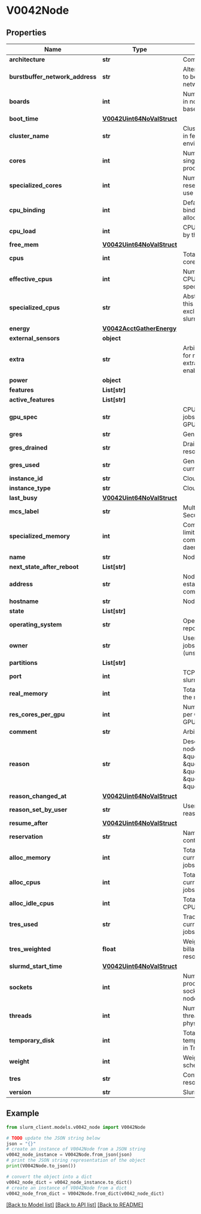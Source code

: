 # V0042Node


## Properties

Name | Type | Description | Notes
------------ | ------------- | ------------- | -------------
**architecture** | **str** | Computer architecture | [optional] 
**burstbuffer_network_address** | **str** | Alternate network path to be used for sbcast network traffic | [optional] 
**boards** | **int** | Number of Baseboards in nodes with a baseboard controller | [optional] 
**boot_time** | [**V0042Uint64NoValStruct**](V0042Uint64NoValStruct.md) |  | [optional] 
**cluster_name** | **str** | Cluster name (only set in federated environments) | [optional] 
**cores** | **int** | Number of cores in a single physical processor socket | [optional] 
**specialized_cores** | **int** | Number of cores reserved for system use | [optional] 
**cpu_binding** | **int** | Default method for binding tasks to allocated CPUs | [optional] 
**cpu_load** | **int** | CPU load as reported by the OS | [optional] 
**free_mem** | [**V0042Uint64NoValStruct**](V0042Uint64NoValStruct.md) |  | [optional] 
**cpus** | **int** | Total CPUs, including cores and threads | [optional] 
**effective_cpus** | **int** | Number of effective CPUs (excluding specialized CPUs) | [optional] 
**specialized_cpus** | **str** | Abstract CPU IDs on this node reserved for exclusive use by slurmd and slurmstepd | [optional] 
**energy** | [**V0042AcctGatherEnergy**](V0042AcctGatherEnergy.md) |  | [optional] 
**external_sensors** | **object** |  | [optional] 
**extra** | **str** | Arbitrary string used for node filtering if extra constraints are enabled | [optional] 
**power** | **object** |  | [optional] 
**features** | **List[str]** |  | [optional] 
**active_features** | **List[str]** |  | [optional] 
**gpu_spec** | **str** | CPU cores reserved for jobs that also use a GPU | [optional] 
**gres** | **str** | Generic resources | [optional] 
**gres_drained** | **str** | Drained generic resources | [optional] 
**gres_used** | **str** | Generic resources currently in use | [optional] 
**instance_id** | **str** | Cloud instance ID | [optional] 
**instance_type** | **str** | Cloud instance type | [optional] 
**last_busy** | [**V0042Uint64NoValStruct**](V0042Uint64NoValStruct.md) |  | [optional] 
**mcs_label** | **str** | Multi-Category Security label | [optional] 
**specialized_memory** | **int** | Combined memory limit, in MB, for Slurm compute node daemons | [optional] 
**name** | **str** | NodeName | [optional] 
**next_state_after_reboot** | **List[str]** |  | [optional] 
**address** | **str** | NodeAddr, used to establish a communication path | [optional] 
**hostname** | **str** | NodeHostname | [optional] 
**state** | **List[str]** |  | [optional] 
**operating_system** | **str** | Operating system reported by the node | [optional] 
**owner** | **str** | User allowed to run jobs on this node (unset if no restriction) | [optional] 
**partitions** | **List[str]** |  | [optional] 
**port** | **int** | TCP port number of the slurmd | [optional] 
**real_memory** | **int** | Total memory in MB on the node | [optional] 
**res_cores_per_gpu** | **int** | Number of CPU cores per GPU restricted to GPU jobs | [optional] 
**comment** | **str** | Arbitrary comment | [optional] 
**reason** | **str** | Describes why the node is in a \&quot;DOWN\&quot;, \&quot;DRAINED\&quot;, \&quot;DRAINING\&quot;, \&quot;FAILING\&quot; or \&quot;FAIL\&quot; state | [optional] 
**reason_changed_at** | [**V0042Uint64NoValStruct**](V0042Uint64NoValStruct.md) |  | [optional] 
**reason_set_by_user** | **str** | User who set the reason | [optional] 
**resume_after** | [**V0042Uint64NoValStruct**](V0042Uint64NoValStruct.md) |  | [optional] 
**reservation** | **str** | Name of reservation containing this node | [optional] 
**alloc_memory** | **int** | Total memory in MB currently allocated for jobs | [optional] 
**alloc_cpus** | **int** | Total number of CPUs currently allocated for jobs | [optional] 
**alloc_idle_cpus** | **int** | Total number of idle CPUs | [optional] 
**tres_used** | **str** | Trackable resources currently allocated for jobs | [optional] 
**tres_weighted** | **float** | Weighted number of billable trackable resources allocated | [optional] 
**slurmd_start_time** | [**V0042Uint64NoValStruct**](V0042Uint64NoValStruct.md) |  | [optional] 
**sockets** | **int** | Number of physical processor sockets/chips on the node | [optional] 
**threads** | **int** | Number of logical threads in a single physical core | [optional] 
**temporary_disk** | **int** | Total size in MB of temporary disk storage in TmpFS | [optional] 
**weight** | **int** | Weight of the node for scheduling purposes | [optional] 
**tres** | **str** | Configured trackable resources | [optional] 
**version** | **str** | Slurmd version | [optional] 

## Example

```python
from slurm_client.models.v0042_node import V0042Node

# TODO update the JSON string below
json = "{}"
# create an instance of V0042Node from a JSON string
v0042_node_instance = V0042Node.from_json(json)
# print the JSON string representation of the object
print(V0042Node.to_json())

# convert the object into a dict
v0042_node_dict = v0042_node_instance.to_dict()
# create an instance of V0042Node from a dict
v0042_node_from_dict = V0042Node.from_dict(v0042_node_dict)
```
[[Back to Model list]](../README.md#documentation-for-models) [[Back to API list]](../README.md#documentation-for-api-endpoints) [[Back to README]](../README.md)


